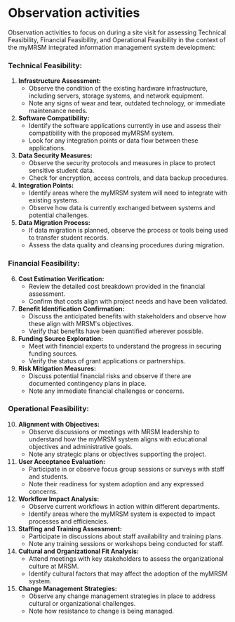# Observation activities

Observation activities to focus on during a site visit for assessing Technical Feasibility, Financial Feasibility, and Operational Feasibility in the context of the myMRSM integrated information management system development:

### Technical Feasibility:

1. **Infrastructure Assessment:**
   * Observe the condition of the existing hardware infrastructure, including servers, storage systems, and network equipment.
   * Note any signs of wear and tear, outdated technology, or immediate maintenance needs.
2. **Software Compatibility:**
   * Identify the software applications currently in use and assess their compatibility with the proposed myMRSM system.
   * Look for any integration points or data flow between these applications.
3. **Data Security Measures:**
   * Observe the security protocols and measures in place to protect sensitive student data.
   * Check for encryption, access controls, and data backup procedures.
4. **Integration Points:**
   * Identify areas where the myMRSM system will need to integrate with existing systems.
   * Observe how data is currently exchanged between systems and potential challenges.
5. **Data Migration Process:**
   * If data migration is planned, observe the process or tools being used to transfer student records.
   * Assess the data quality and cleansing procedures during migration.

### Financial Feasibility:

6. **Cost Estimation Verification:**
   * Review the detailed cost breakdown provided in the financial assessment.
   * Confirm that costs align with project needs and have been validated.
7. **Benefit Identification Confirmation:**
   * Discuss the anticipated benefits with stakeholders and observe how these align with MRSM's objectives.
   * Verify that benefits have been quantified wherever possible.
8. **Funding Source Exploration:**
   * Meet with financial experts to understand the progress in securing funding sources.
   * Verify the status of grant applications or partnerships.
9. **Risk Mitigation Measures:**
   * Discuss potential financial risks and observe if there are documented contingency plans in place.
   * Note any immediate financial challenges or concerns.

### Operational Feasibility:

10. **Alignment with Objectives:**
    * Observe discussions or meetings with MRSM leadership to understand how the myMRSM system aligns with educational objectives and administrative goals.
    * Note any strategic plans or objectives supporting the project.
11. **User Acceptance Evaluation:**
    * Participate in or observe focus group sessions or surveys with staff and students.
    * Note their readiness for system adoption and any expressed concerns.
12. **Workflow Impact Analysis:**
    * Observe current workflows in action within different departments.
    * Identify areas where the myMRSM system is expected to impact processes and efficiencies.
13. **Staffing and Training Assessment:**
    * Participate in discussions about staff availability and training plans.
    * Note any training sessions or workshops being conducted for staff.
14. **Cultural and Organizational Fit Analysis:**
    * Attend meetings with key stakeholders to assess the organizational culture at MRSM.
    * Identify cultural factors that may affect the adoption of the myMRSM system.
15. **Change Management Strategies:**
    * Observe any change management strategies in place to address cultural or organizational challenges.
    * Note how resistance to change is being managed.
